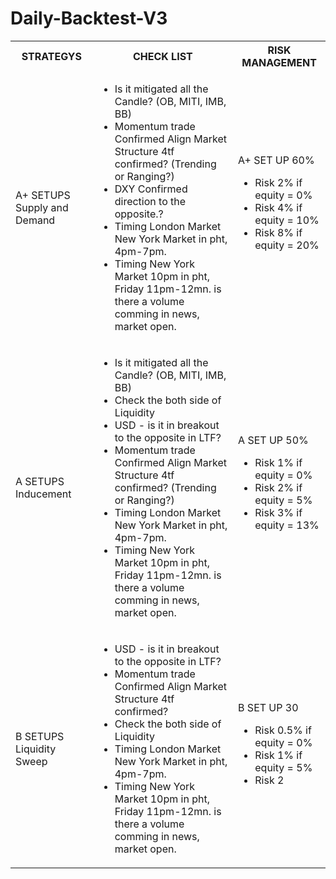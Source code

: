 # Daily-Backtest-V3
<html>
  <body>
    <table>
      <tr>
        <th>STRATEGYS</th>
        <th>CHECK LIST</th>
        <th>RISK MANAGEMENT</th>
      </tr>
      <tr>
        <td>A+ SETUPS
          Supply and Demand
        </td>
        <td>
          <ul>
            <li>Is it mitigated all the Candle? (OB, MITI, IMB, BB)</li>
            <li>Momentum trade Confirmed Align Market Structure 4tf confirmed? (Trending or Ranging?)</li>
            <li>DXY Confirmed direction to the opposite.?</li>  
            <li>Timing London Market New York Market in pht, 4pm-7pm.</li>
            <li>Timing New York Market 10pm in pht, Friday 11pm-12mn. is there a volume comming in news, market  open.</li>
          </ul>
        </td>
        <td>A+ SET UP 60%
            <ul>
              <li>Risk 2% if equity = 0%</li>
              <li>Risk 4% if equity = 10% </li>
              <li>Risk 8% if equity = 20%</li>
            </ul>
        </td>
      </tr>
      <tr>
        <td>A SETUPS
          Inducement</td>
        <td>
          <ul>
            <li>Is it mitigated all the Candle? (OB, MITI, IMB, BB)</li>
            <li>Check the both side of Liquidity</li>
            <li>USD - is it in breakout to the opposite in LTF?</li>
            <li>Momentum trade Confirmed Align Market Structure 4tf confirmed? (Trending or Ranging?)</li>
            <li>Timing London Market New York Market in pht, 4pm-7pm.</li>
            <li>Timing New York Market 10pm in pht, Friday 11pm-12mn. is there a volume comming in news, market  open.</li>
          </ul>
        </td>
        <td>A SET UP 50%
          <ul>
            <li>Risk 1% if equity = 0%</li>
            <li>Risk 2% if equity = 5% </li>
            <li>Risk 3% if equity = 13%</li>
          </ul>
        </td>
      </tr>
      <tr>
        <td>B SETUPS
          Liquidity Sweep</td>
        <td>
          <ul>
            <li>USD - is it in breakout to the opposite in LTF?</li>
            <li>Momentum trade Confirmed Align Market Structure 4tf confirmed?</li>
            <li>Check the both side of Liquidity</li>
            <li>Timing London Market New York Market in pht, 4pm-7pm.</li>
            <li>Timing New York Market 10pm in pht, Friday 11pm-12mn. is there a volume comming in news, market  open.</li>
          </ul>
        </td>
        <td>B SET UP 30
          <ul>
            <li>Risk 0.5% if equity = 0%</li>
            <li>Risk 1% if equity = 5% </li>
            <li>Risk 2
